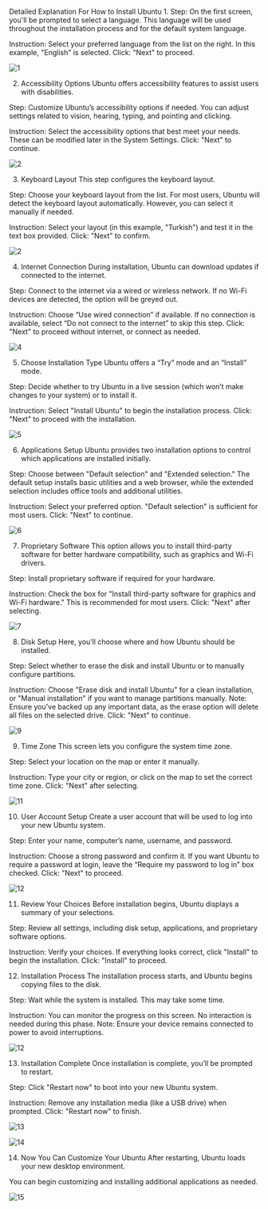 
Detailed Explanation For How to Install Ubuntu
1.
Step: On the first screen, you'll be prompted to select a language. This language will be used throughout the installation process and for the default system language.

Instruction: Select your preferred language from the list on the right. In this example, "English" is selected.
Click: "Next" to proceed.

![1](https://github.com/user-attachments/assets/0367dec8-b1ef-461f-b9d1-88c9c0047140)

2. Accessibility Options
Ubuntu offers accessibility features to assist users with disabilities.

Step: Customize Ubuntu’s accessibility options if needed. You can adjust settings related to vision, hearing, typing, and pointing and clicking.

Instruction: Select the accessibility options that best meet your needs. These can be modified later in the System Settings.
Click: "Next" to continue.

![2](https://github.com/user-attachments/assets/a079f531-2dd0-4a54-9776-cbc24df3f352)

3. Keyboard Layout
This step configures the keyboard layout.

Step: Choose your keyboard layout from the list. For most users, Ubuntu will detect the keyboard layout automatically. However, you can select it manually if needed.

Instruction: Select your layout (in this example, "Turkish") and test it in the text box provided.
Click: "Next" to confirm.

![2](https://github.com/user-attachments/assets/575a50eb-844c-43bf-89e6-72dd5bb15539)

4. Internet Connection
During installation, Ubuntu can download updates if connected to the internet.

Step: Connect to the internet via a wired or wireless network. If no Wi-Fi devices are detected, the option will be greyed out.

Instruction: Choose “Use wired connection” if available. If no connection is available, select “Do not connect to the internet” to skip this step.
Click: "Next" to proceed without internet, or connect as needed.

![4](https://github.com/user-attachments/assets/e83dfbfe-4c45-4621-a77f-3b320a8f39cf)

5. Choose Installation Type
Ubuntu offers a “Try” mode and an “Install” mode.

Step: Decide whether to try Ubuntu in a live session (which won’t make changes to your system) or to install it.

Instruction: Select "Install Ubuntu" to begin the installation process.
Click: "Next" to proceed with the installation.

![5](https://github.com/user-attachments/assets/39248f36-1787-40f2-81f1-8dbb2f03318e)

6. Applications Setup
Ubuntu provides two installation options to control which applications are installed initially.

Step: Choose between "Default selection" and "Extended selection." The default setup installs basic utilities and a web browser, while the extended selection includes office tools and additional utilities.

Instruction: Select your preferred option. "Default selection" is sufficient for most users.
Click: "Next" to continue.

![6](https://github.com/user-attachments/assets/1c3aa50a-e6b2-42e2-845b-3faf8c77ef77)

7. Proprietary Software
This option allows you to install third-party software for better hardware compatibility, such as graphics and Wi-Fi drivers.

Step: Install proprietary software if required for your hardware.

Instruction: Check the box for "Install third-party software for graphics and Wi-Fi hardware." This is recommended for most users.
Click: "Next" after selecting.

![7](https://github.com/user-attachments/assets/681218b5-7788-4a30-bfe9-7709a7c85c37)


8. Disk Setup
Here, you’ll choose where and how Ubuntu should be installed.

Step: Select whether to erase the disk and install Ubuntu or to manually configure partitions.

Instruction: Choose "Erase disk and install Ubuntu" for a clean installation, or "Manual installation" if you want to manage partitions manually.
Note: Ensure you’ve backed up any important data, as the erase option will delete all files on the selected drive.
Click: "Next" to continue.

![9](https://github.com/user-attachments/assets/c6027c30-8f6d-4ad2-9e5d-a2069971816b)


9. Time Zone
This screen lets you configure the system time zone.

Step: Select your location on the map or enter it manually.

Instruction: Type your city or region, or click on the map to set the correct time zone.
Click: "Next" after selecting.

![11](https://github.com/user-attachments/assets/a8e8fbce-60c3-4c5d-8264-619fb90105f9)

10. User Account Setup
Create a user account that will be used to log into your new Ubuntu system.

Step: Enter your name, computer’s name, username, and password.

Instruction: Choose a strong password and confirm it. If you want Ubuntu to require a password at login, leave the “Require my password to log in” box checked.
Click: "Next" to proceed.

![12](https://github.com/user-attachments/assets/9aecba1f-1317-4b17-9816-a4dc3ce48039)

11. Review Your Choices
Before installation begins, Ubuntu displays a summary of your selections.

Step: Review all settings, including disk setup, applications, and proprietary software options.

Instruction: Verify your choices. If everything looks correct, click "Install" to begin the installation.
Click: "Install" to proceed.



12. Installation Process
The installation process starts, and Ubuntu begins copying files to the disk.

Step: Wait while the system is installed. This may take some time.

Instruction: You can monitor the progress on this screen. No interaction is needed during this phase.
Note: Ensure your device remains connected to power to avoid interruptions.

![12](https://github.com/user-attachments/assets/35c24d38-aee5-45f4-9b34-74e5c86a124d)

13. Installation Complete
Once installation is complete, you’ll be prompted to restart.

Step: Click "Restart now" to boot into your new Ubuntu system.

Instruction: Remove any installation media (like a USB drive) when prompted.
Click: "Restart now" to finish.

![13](https://github.com/user-attachments/assets/0a361dab-fa4b-4574-85e2-02f7527e63b1)

![14](https://github.com/user-attachments/assets/a55b669b-b196-480d-b9b0-09788a88a1db)


14. Now You Can Customize Your Ubuntu
After restarting, Ubuntu loads your new desktop environment.

You can begin customizing and installing additional applications as needed.

![15](https://github.com/user-attachments/assets/b615b4c5-b8dc-41e3-9af3-578ad27fb1e9)




